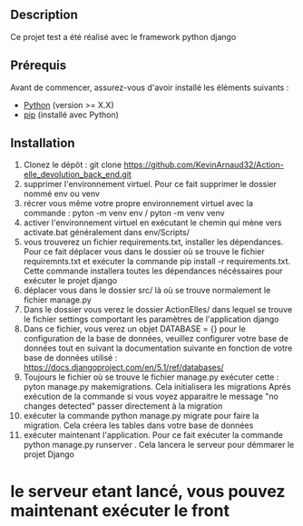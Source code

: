 
## Description

Ce projet test a été réalisé avec le framework python django 

## Prérequis

Avant de commencer, assurez-vous d'avoir installé les éléments suivants :

- [Python](https://www.python.org/) (version >= X.X)
- [pip](https://pip.pypa.io/en/stable/) (installé avec Python)

## Installation

1. Clonez le dépôt : git clone https://github.com/KevinArnaud32/Action-elle_devolution_back_end.git
2. supprimer l'environnement virtuel. Pour ce fait supprimer le dossier nommé env ou venv
3. récrer vous même votre propre environnement virtuel avec la commande : pyton -m venv env / pyton -m venv venv
4. activer l'environnement virtuel en exécutant le chemin qui mène vers activate.bat généralement dans env/Scripts/
5. vous trouverez un fichier requirements.txt, installer les dépendances. Pour ce fait déplacer vous dans le dossier où se trouve le fichier requiremnts.txt et exécuter la commande pip install -r requirements.txt.
Cette commande installera toutes les dépendances nécéssaires pour exécuter le projet django
6. déplacer vous dans le dossier src/ là où se trouve normalement le fichier manage.py
7. Dans le dossier vous verez le dossier ActionElles/ dans lequel se trouve le fichier settings comportant les paramètres de l'application django
8. Dans ce fichier, vous verez un objet DATABASE = {} pour le configuration de la base de données, veuillez configurer votre base de données tout en suivant la documentation suivante en fonction de votre base de données utilisé : https://docs.djangoproject.com/en/5.1/ref/databases/
9. Toujours le fichier où se trouve le fichier manage.py exécuter cette : pyton manage.py makemigrations. Cela initialisera les migrations
Aprés exécution de la commande si vous voyez apparaitre le message "no changes detected" passer directement à la migration
10. exécuter la commande python manage.py migrate pour faire la migration. Cela créera les tables dans votre base de données
11. exécuter maintenant l'application. Pour ce fait exécuter la commande python manage.py runserver . Cela lancera le serveur pour démmarer le projet Django

# le serveur etant lancé, vous pouvez maintenant exécuter le front
